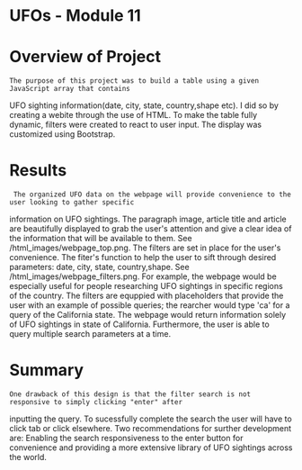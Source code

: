 # UFOs - Module 11 

# Overview of Project

    The purpose of this project was to build a table using a given JavaScript array that contains 
  UFO sighting information(date, city, state, country,shape etc). I did so by creating a webite 
  through the use of HTML. To make the table fully dynamic, filters were created to react to 
  user input. The display was customized using Bootstrap. 

# Results 

     The organized UFO data on the webpage will provide convenience to the user looking to gather specific 
  information on UFO sightings. The paragraph image, article title and article are beautifully displayed 
  to grab the user's attention and give a clear idea of the information that will be available to them. 
  See /html_images/webpage_top.png. 
    The filters are set in place for the user's convenience. The fiter's function to help the user to sift 
  through desired parameters: date, city, state, country,shape. See /html_images/webpage_filters.png. 
  For example, the webpage would be  especially useful for people researching UFO sightings in specific 
  regions of the country. The filters are equppied with placeholders that provide the user with an example 
  of possible queries; the rearcher would type 'ca' for a query of the California state. The webpage would
  return information solely of UFO sightings in state of California. Furthermore, the user is able to query
  multiple search parameters at a time. 
  
  # Summary 
  
    One drawback of this design is that the filter search is not responsive to simply clicking "enter" after 
  inputting the query. To sucessfully complete the search the user will have to click tab or click 
  elsewhere. 
    Two recommendations for surther development are: Enabling the search responsiveness to the enter button 
  for convenience and providing a more extensive library of UFO sightings across the world. 
